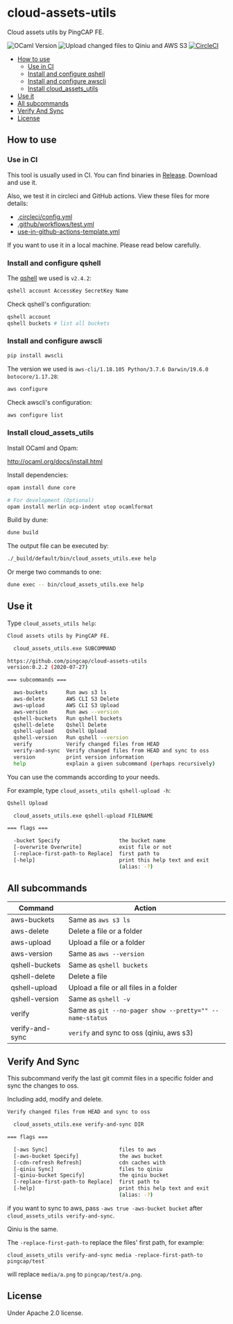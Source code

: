 # cloud-assets-utils

Cloud assets utils by PingCAP FE.

![OCaml Version](https://img.shields.io/badge/OCaml-4.10.0-000?logo=ocaml)
![Upload changed files to Qiniu and AWS S3](https://github.com/pingcap/cloud-assets-utils/workflows/Upload%20changed%20files%20to%20Qiniu%20and%20AWS%20S3/badge.svg)
[![CircleCI](https://circleci.com/gh/pingcap/cloud-assets-utils.svg?style=svg)](https://circleci.com/gh/pingcap/cloud-assets-utils)

- [How to use](#how-to-use)
  - [Use in CI](#use-in-ci)
  - [Install and configure qshell](#install-and-configure-qshell)
  - [Install and configure awscli](#install-and-configure-awscli)
  - [Install cloud_assets_utils](#install-cloud_assets_utils)
- [Use it](#use-it)
- [All subcommands](#all-subcommands)
- [Verify And Sync](#verify-and-sync)
- [License](#license)

## How to use

### Use in CI

This tool is usually used in CI. You can find binaries in [Release](https://github.com/pingcap/cloud-assets-utils/releases). Download and use it.

Also, we test it in circleci and GitHub actions. View these files for more details:

- [.circleci/config.yml](https://github.com/pingcap/cloud-assets-utils/blob/master/.circleci/config.yml)
- [.github/workflows/test.yml](https://github.com/pingcap/cloud-assets-utils/blob/master/.github/workflows/test.yml)
- [use-in-github-actions-template.yml](https://github.com/pingcap/cloud-assets-utils/blob/master/use-in-github-actions-template.yml)

If you want to use it in a local machine. Please read below carefully.

### Install and configure qshell

The [qshell](https://github.com/qiniu/qshell) we used is `v2.4.2`:

```sh
qshell account AccessKey SecretKey Name
```

Check qshell's configuration:

```sh
qshell account
qshell buckets # list all buckets
```

### Install and configure awscli

```sh
pip install awscli
```

The version we used is `aws-cli/1.18.105 Python/3.7.6 Darwin/19.6.0 botocore/1.17.28`:

```sh
aws configure
```

Check awscli's configuration:

```sh
aws configure list
```

### Install cloud_assets_utils

Install OCaml and Opam:

<http://ocaml.org/docs/install.html>

Install dependencies:

```sh
opam install dune core

# For development (Optional)
opam install merlin ocp-indent utop ocamlformat
```

Build by dune:

```sh
dune build
```

The output file can be executed by:

```sh
./_build/default/bin/cloud_assets_utils.exe help
```

Or merge two commands to one:

```sh
dune exec -- bin/cloud_assets_utils.exe help
```

## Use it

Type `cloud_assets_utils help`:

```sh
Cloud assets utils by PingCAP FE.

  cloud_assets_utils.exe SUBCOMMAND

https://github.com/pingcap/cloud-assets-utils
version:0.2.2 (2020-07-27)

=== subcommands ===

  aws-buckets      Run aws s3 ls
  aws-delete       AWS CLI S3 Delete
  aws-upload       AWS CLI S3 Upload
  aws-version      Run aws --version
  qshell-buckets   Run qshell buckets
  qshell-delete    Qshell Delete
  qshell-upload    Qshell Upload
  qshell-version   Run qshell --version
  verify           Verify changed files from HEAD
  verify-and-sync  Verify changed files from HEAD and sync to oss
  version          print version information
  help             explain a given subcommand (perhaps recursively)
```

You can use the commands according to your needs.

For example, type `cloud_assets_utils qshell-upload -h`:

```sh
Qshell Upload

  cloud_assets_utils.exe qshell-upload FILENAME

=== flags ===

  -bucket Specify                   the bucket name
  [-overwrite Overwrite]            exist file or not
  [-replace-first-path-to Replace]  first path to
  [-help]                           print this help text and exit
                                    (alias: -?)
```

## All subcommands

| Command         | Action                                                  |
| --------------- | ------------------------------------------------------- |
| aws-buckets     | Same as `aws s3 ls`                                     |
| aws-delete      | Delete a file or a folder                               |
| aws-upload      | Upload a file or a folder                               |
| aws-version     | Same as `aws --version`                                 |
| qshell-buckets  | Same as `qshell buckets`                                |
| qshell-delete   | Delete a file                                           |
| qshell-upload   | Upload a file or all files in a folder                  |
| qshell-version  | Same as `qshell -v`                                     |
| verify          | Same as `git --no-pager show --pretty="" --name-status` |
| verify-and-sync | `verify` and sync to oss (qiniu, aws s3)                |

## Verify And Sync

This subcommand verify the last git commit files in a specific folder and sync the changes to oss.

Including add, modify and delete.

```sh
Verify changed files from HEAD and sync to oss

  cloud_assets_utils.exe verify-and-sync DIR

=== flags ===

  [-aws Sync]                       files to aws
  [-aws-bucket Specify]             the aws bucket
  [-cdn-refresh Refresh]            cdn caches with
  [-qiniu Sync]                     files to qiniu
  [-qiniu-bucket Specify]           the qiniu bucket
  [-replace-first-path-to Replace]  first path to
  [-help]                           print this help text and exit
                                    (alias: -?)
```

if you want to sync to aws, pass `-aws true -aws-bucket bucket` after `cloud_assets_utils verify-and-sync`.

Qiniu is the same.

The `-replace-first-path-to` replace the files' first path, for example:

`cloud_assets_utils verify-and-sync media -replace-first-path-to pingcap/test`

will replace `media/a.png` to `pingcap/test/a.png`.

## License

Under Apache 2.0 license.
